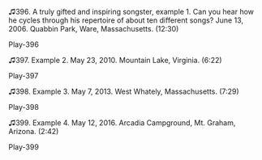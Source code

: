 ♫396. A truly gifted and inspiring songster, example 1. Can you hear how
he cycles through his repertoire of about ten different songs? June 13,
2006. Quabbin Park, Ware, Massachusetts. (12:30)

Play-396

♫397. Example 2. May 23, 2010. Mountain Lake, Virginia. (6:22)

Play-397

♫398. Example 3. May 7, 2013. West Whately, Massachusetts. (7:29)

Play-398

♫399. Example 4. May 12, 2016. Arcadia Campground, Mt. Graham, Arizona.
(2:42)

Play-399


